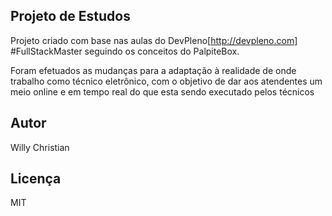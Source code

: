 ## Projeto de Estudos

Projeto criado com base nas aulas do DevPleno[http://devpleno.com] #FullStackMaster seguindo os conceitos do PalpiteBox.

Foram efetuados as mudanças para a adaptação à realidade de onde trabalho como técnico eletrônico, com o objetivo de dar aos atendentes um meio online e em tempo real do que esta sendo executado pelos técnicos

## Autor
Willy Christian

## Licença
MIT
